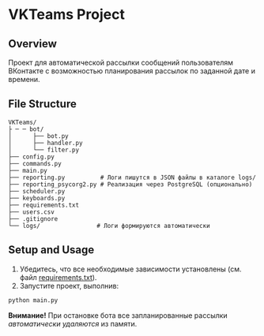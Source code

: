 # VKTeams Project

## Overview
Проект для автоматической рассылки сообщений пользователям ВКонтакте с возможностью планирования рассылок по заданной дате и времени.

## File Structure
```
VKTeams/
├ ─ ─ bot/
│      ├── bot.py
│      ├── handler.py
│      └── filter.py
├── config.py
├── commands.py
├── main.py
├── reporting.py          # Логи пишутся в JSON файлы в каталоге logs/
├── reporting_psycorg2.py # Реализация через PostgreSQL (опционально)
├── scheduler.py
├── keyboards.py
├── requirements.txt
├── users.csv
├── .gitignore
└── logs/                # Логи формируются автоматически
```

## Setup and Usage
1. Убедитесь, что все необходимые зависимости установлены (см. файл [requirements.txt](d:/Сеть/_Учеба/Python/VKteams/requirements.txt)).
2. Запустите проект, выполнив:
```sh
python main.py
```

**Внимание!** 
При остановке бота все запланированные рассылки *автоматически удаляются* из памяти.